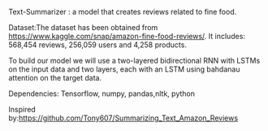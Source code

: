 Text-Summarizer : a model that creates reviews related to fine food.

Dataset:The dataset has been obtained from https://www.kaggle.com/snap/amazon-fine-food-reviews/. 
It includes: 568,454 reviews, 256,059 users and 4,258 products.

To build our model we will use a two-layered bidirectional RNN with LSTMs on the input data and two layers, 
each with an LSTM using bahdanau attention on the target data.

Dependencies: Tensorflow, numpy, pandas,nltk, python

Inspired by:https://github.com/Tony607/Summarizing_Text_Amazon_Reviews
